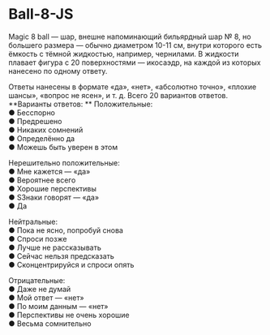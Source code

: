 # Ball-8-JS  
Magic 8 ball — шар, внешне напоминающий бильярдный шар № 8, но большего размера — обычно диаметром 10-11 см, внутри которого есть ёмкость с тёмной жидкостью, например, чернилами. В жидкости плавает фигура с 20 поверхностями — икосаэдр, на каждой из которых нанесено по одному ответу.

Ответы нанесены в формате «да», «нет», «абсолютно точно», «плохие шансы», «вопрос не ясен», и т. д. Всего 20 вариантов ответов.  
**Варианты ответов: ** 
Положительные:  
● Бесспорно  
● Предрешено  
● Никаких сомнений  
● Определённо да  
● Можешь быть уверен в этом  

Нерешительно положительные:  
● Мне кажется — «да»  
● Вероятнее всего  
● Хорошие перспективы  
● SЗнаки говорят — «да»  
● Да  

Нейтральные:  
● Пока не ясно, попробуй снова  
● Спроси позже  
● Лучше не рассказывать  
● Сейчас нельзя предсказать  
● Сконцентрируйся и спроси опять  

Отрицательные:  
● Даже не думай  
● Мой ответ — «нет»  
● По моим данным — «нет»  
● Перспективы не очень хорошие  
● Весьма сомнительно  
